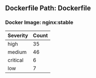 ## Dockerfile Path: Dockerfile

### Docker Image: nginx:stable
| Severity | Count |
|----------|-------|
| high | 35 |
| medium | 46 |
| critical | 6 |
| low | 7 |